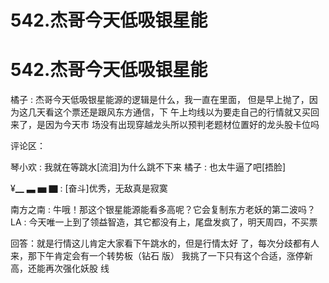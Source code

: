 # 542.杰哥今天低吸银星能

# 542.杰哥今天低吸银星能

橘子 : 杰哥今天低吸银星能源的逻辑是什么，我一直在里面， 但是早上抛了，因为这几天看这个票还是跟风东方通信，下 午上均线以为要走自己的行情就又买回来了，是因为今天市 场没有出现穿越龙头所以预判老题材位置好的龙头股卡位吗

评论区：

琴小欢 : 我就在等跳水[流泪]为什么跳不下来 橘子 : 也太牛逼了吧[捂脸]

¥▁ ▃ ▅ ▇ : [奋斗]优秀，无敌真是寂寞

南方之南 : 牛哦！那这个银星能源能看多高呢？它会复制东方老妖的第二波吗？ LA : 今天唯一上到了领益智造，其它都没有上，尾盘发疯了，明天周四，不买票

回答：就是行情这儿肯定大家看下午跳水的，但是行情太好 了，每次分歧都有人来，那下午肯定会有一个转势板（钻石 版） 我挑了一下只有这个合适，涨停新高，还能再次强化妖股 线